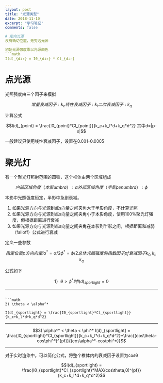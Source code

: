 ```yaml
---
layout: post
title: "光源类型"
date: 2018-11-10
excerpt: "学习笔记"
comments: false

# 定向光源
没有确切位置，无穷远光源

初始光源强度乘以光源颜色
```math
I(d)_{dir} = I0_{dir} * Cl_{dir}
```
# 点光源
光照强度由三个因子来模拟

```math
常量衰减因子:k_c

线性衰减因子:k_l

二次衰减因子:k_q
```
计算公式
```math
I(d)_{point} = \frac{I0_{point}*Cl_{point}}{k_c+k_l*d+k_q*d^2}

其中d=|p-s|
```
一般建议只使用线性衰减因子，设置在0.001-0.0005

# 聚光灯
有一个聚光灯照射范围的圆锥，这个椎体由两个区域组成
```math
内部区域角度（本影umbra）:\alpha

外部区域角度（半影penumbra）:\phi
```
本影中光照强度恒定，半影中急剧衰减。
1. 如果光源方向与光源到点s向量之间夹角大于半影角度，不计算光照
2. 如果光源方向与光源到点s向量之间夹角小于本影角度，使用100%聚光灯强度，但根据距离进行衰减
3. 如果光源方向与光源到点s向量之间夹角在本影到半影之间，根据距离和减弱（falloff）公式进行衰减

定义一些参数
```math
指定位置p

方向向量l

\alpha^*=\alpha / 2

\phi^*=\phi / 2

总体光照强度的指数因子pf

衰减因子k_c,k_l,k_q
```
公式如下
```math
1）\theta > \phi^*时

I(d)_{sportlight}=0
```
---
```

```math
2) \theta < \alpha^*

I(d)_{sportlight} = \frac{I0_{sportlight}*Cl_{sportlight}}{k_c+k_l*d+k_q*d^2}
```
---
```math
3) \alpha^* < \theta < \phi^*

I(d)_{sportlight} = \frac{I0_{sportlight}*Cl_{sportlight}}{k_c+k_l*d+k_q*d^2}*\frac{(cos\theta-cos\phi^*)^{pf}}{(cos\alpha^*-cos\phi^*)}
```
---
对于实时渲染中，可以简化公式，将整个椎体内的衰减因子设置为cosθ
```math
I(d)_{sportlight} = \frac{I0_{sportlight}*Cl_{sportlight}*MAX(cos\theta,0)^{pf}}{k_c+k_l*d+k_q*d^2}
```
